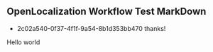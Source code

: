 ## OpenLocalization Workflow Test MarkDown
* 2c02a540-0f37-4f1f-9a54-8b1d353bb470 
thanks!

Hello world